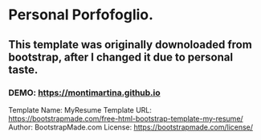 # Personal Porfofoglio.

## This template was originally downoloaded from bootstrap, after I changed it due to personal taste.

### DEMO: https://montimartina.github.io


Template Name: MyResume
Template URL: https://bootstrapmade.com/free-html-bootstrap-template-my-resume/
Author: BootstrapMade.com
License: https://bootstrapmade.com/license/
